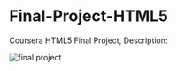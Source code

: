 # Final-Project-HTML5

Coursera HTML5 Final Project, Description:

![final project](https://user-images.githubusercontent.com/105879793/202219197-d857acc5-df86-48dd-b88a-b2719b89257a.png)
